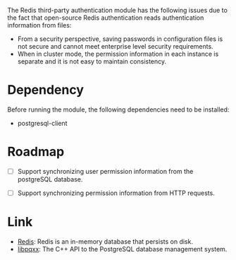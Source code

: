 
The Redis third-party authentication module has the following issues due to the fact that open-source Redis authentication reads authentication information from files:

- From a security perspective, saving passwords in configuration files is not secure and cannot meet enterprise level security requirements.
- When in cluster mode, the permission information in each instance is separate and it is not easy to maintain consistency.


# Dependency 

Before running the module, the following dependencies need to be installed:
- postgresql-client


# Roadmap

- [ ] Support synchronizing user permission information from the postgreSQL database.
- [ ] Support synchronizing permission information from HTTP requests.


# Link

- [Redis](https://github.com/redis/redis): Redis is an in-memory database that persists on disk. 
- [libpqxx](https://github.com/jtv/libpqxx): The C++ API to the PostgreSQL database management system.
